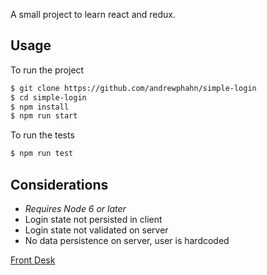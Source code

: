 A small project to learn react and redux.
## Usage
To run the project
```sh
$ git clone https://github.com/andrewphahn/simple-login
$ cd simple-login
$ npm install
$ npm run start
```
To run the tests
```sh
$ npm run test
```
## Considerations

 * *Requires Node 6 or later*
 * Login state not persisted in client
 * Login state not validated on server
 * No data persistence on server, user is hardcoded
 
 <a href="https://frontdesk.madskills.io" rel="dofollow">Front Desk</a>
